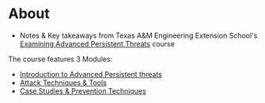 # About
- Notes & Key takeaways from Texas A&M Engineering Extension School's [Examining Advanced Persistent Threats](https://teex.org/class/AWR403/) course

The course features 3 Modules:
- [Introduction to Advanced Persistent threats](AWR403%20-%20Examining%20APTs/Module%201%20-%20Introduction%20to%20Advanced%20Persistent%20Attacks.md)
- [Attack Techniques & Tools](AWR403%20-%20Examining%20APTs/Module%202%20-%20APT%20Attack%20Techniques%20and%20Tools.md)
- [Case Studies & Prevention Techniques](AWR403%20-%20Examining%20APTs/Module%203%20-%20APT%20Case%20Studies%20&%20Prevention%20Techniques.md)

